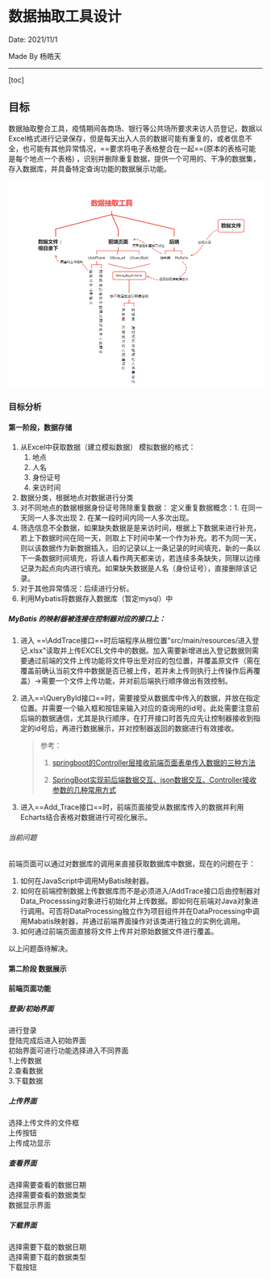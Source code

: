 # 数据抽取工具设计

Date: 2021/11/1

Made By 杨皓天

_______

[toc]

## 目标

数据抽取整合工具，疫情期间各商场、银行等公共场所要求来访人员登记，数据以Excel格式进行记录保存，但是每天出入人员的数据可能有重复的，或者信息不全，也可能有其他异常情况，==要求将电子表格整合在一起==(原本的表格可能是每个地点一个表格)
，识别并删除重复数据，提供一个可用的、干净的数据集，存入数据库，并具备特定查询功能的数据展示功能。

![数据抽取工具设计](数据抽取工具设计.png)

### 目标分析

#### 第一阶段，数据存储

1. 从Excel中获取数据（建立模拟数据） 模拟数据的格式：
    1. 地点
    2. 人名
    3. 身份证号
    4. 来访时间
2. 数据分类，根据地点对数据进行分类
3. 对不同地点的数据根据身份证号筛除重复数据： 定义重复数据概念：1. 在同一天同一人多次出现 2. 在某一段时间内同一人多次出现。
4. 筛选信息不全数据，如果缺失数据是是来访时间，根据上下数据来进行补充，若上下数据时间在同一天，则取上下时间中某一个作为补充。若不为同一天，则以该数据作为新数据插入，旧的记录以上一条记录的时间填充，新的一条以下一条数据时间填充，将该人看作两天都来访，若连续多条缺失，同理以边缘记录为起点向内进行填充。如果缺失数据是人名（身份证号），直接删除该记录。
5. 对于其他异常情况：后续进行分析。
6. 利用Mybatis将数据存入数据库（暂定mysql）中



##### MyBatis 的映射器被连接在控制器对应的接口上：

1. 进入 ==\AddTrace接口==时后端程序从根位置"src/main/resources/进入登记.xlsx"读取并上传EXCEL文件中的数据。加入需要新增进出入登记数据则需要通过前端的文件上传功能将文件导出至对应的包位置，并覆盖原文件（需在覆盖前确认当前文件中数据是否已被上传，若并未上传则执行上传操作后再覆盖）->需要一个文件上传功能，并对前后端执行顺序做出有效控制。

2. 进入==\QueryById接口==时，需要接受从数据库中传入的数据，并放在指定位置。并需要一个输入框和按钮来输入对应的查询用的id号。此处需要注意前后端的数据通信，尤其是执行顺序，在打开接口时首先应先让控制器接收到指定的id号后，再进行数据展示，并对控制器返回的数据进行有效接收。

   > 参考：
   >
   > 1. [springboot的Controller层接收前端页面表单传入数据的三种方法](https://blog.csdn.net/weixin_41902922/article/details/107939455)
   >
   > 2. [SpringBoot实现前后端数据交互、json数据交互、Controller接收参数的几种常用方式](https://blog.csdn.net/qq_20957669/article/details/89227840)

3. 进入==Add_Trace接口==时，前端页面接受从数据库传入的数据并利用Echarts结合表格对数据进行可视化展示。

###### 当前问题

前端页面可以通过对数据库的调用来直接获取数据库中数据，现在的问题在于：

1. 如何在JavaScript中调用MyBatis映射器。
2. 如何在前端控制数据上传数据库而不是必须进入/AddTrace接口后由控制器对Data_Processsing对象进行初始化并上传数据。即如何在前端对Java对象进行调用。可否将DataProcessing独立作为项目组件并在DataProcessing中调用Mabatis映射器，并通过前端界面操作对该类进行独立的实例化调用。
3. 如何通过前端页面直接将文件上传并对原始数据文件进行覆盖。

以上问题亟待解决。



#### 第二阶段 数据展示


#### 前端页面功能
##### 登录/初始界面
进行登录  
登陆完成后进入初始界面  
初始界面可进行功能选择进入不同界面  
1.上传数据  
2.查看数据  
3.下载数据  

##### 上传界面
选择上传文件的文件框    
上传按钮    
上传成功显示    

##### 查看界面
选择需要查看的数据日期  
选择需要查看的数据类型  
数据显示界面  

##### 下载界面
选择需要下载的数据日期  
选择需要下载的数据类型  
下载按钮  

### 
